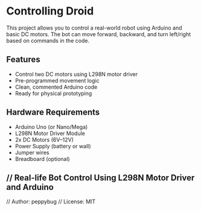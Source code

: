 # Controlling Droid
This project allows you to control a real-world robot using Arduino and basic DC motors. The bot can move forward, backward, and turn left/right based on commands in the code.

## Features

- Control two DC motors using L298N motor driver
- Pre-programmed movement logic
- Clean, commented Arduino code
- Ready for physical prototyping

## Hardware Requirements

- Arduino Uno (or Nano/Mega)
- L298N Motor Driver Module
- 2x DC Motors (6V–12V)
- Power Supply (battery or wall)
- Jumper wires
- Breadboard (optional)


## // Real-life Bot Control Using L298N Motor Driver and Arduino
// Author: peppybug
// License: MIT

